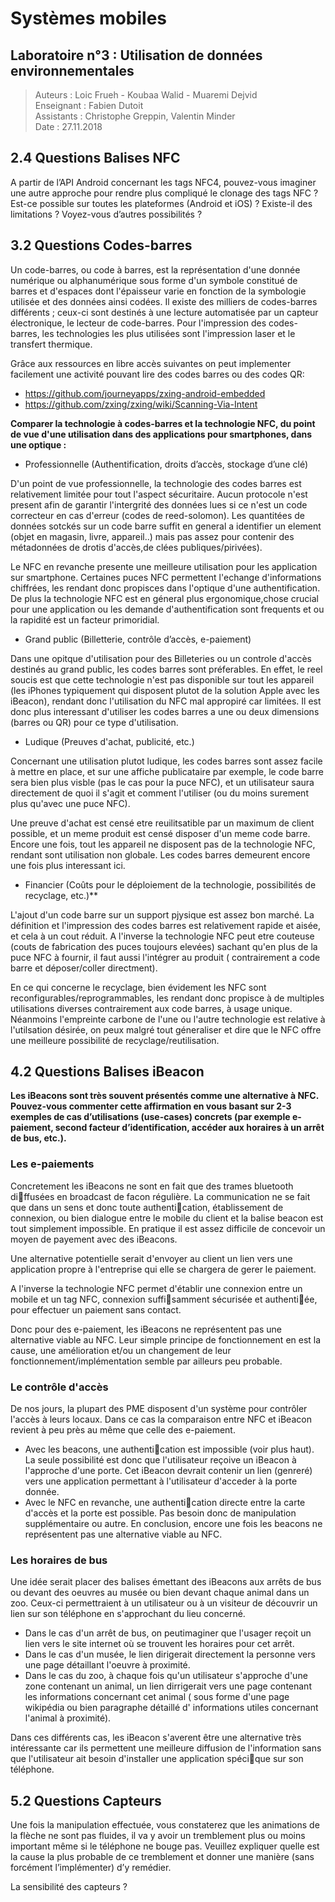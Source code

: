 # Systèmes mobiles
## Laboratoire n°3 : Utilisation de données environnementales

> Auteurs : Loic Frueh - Koubaa Walid - Muaremi Dejvid   
> Enseignant : Fabien Dutoit   
> Assistants : Christophe Greppin, Valentin Minder   
> Date : 27.11.2018  

## 2.4 Questions Balises NFC
A partir de l’API Android concernant les tags NFC4, pouvez-vous imaginer une autre approche pour rendre plus compliqué le clonage des tags NFC ?
Est-ce possible sur toutes les plateformes (Android et iOS) ? 
Existe-il des limitations ? 
Voyez-vous d’autres possibilités ?

## 3.2 Questions Codes-barres

Un code-barres, ou code à barres, est la représentation d'une donnée numérique ou alphanumérique sous forme d'un symbole constitué de barres et d'espaces dont l'épaisseur varie en fonction de la symbologie utilisée et des données ainsi codées. Il existe des milliers de codes-barres différents ; ceux-ci sont destinés à une lecture automatisée par un capteur électronique, le lecteur de code-barres. Pour l'impression des codes-barres, les technologies les plus utilisées sont l'impression laser et le transfert thermique.


Grâce aux ressources en libre accès suivantes on peut implementer facilement une activité pouvant lire des codes barres ou des codes QR:

- https://github.com/journeyapps/zxing-android-embedded
- https://github.com/zxing/zxing/wiki/Scanning-Via-Intent

**Comparer la technologie à codes-barres et la technologie NFC, du point de vue d'une utilisation dans des applications pour smartphones, dans une optique :**

- Professionnelle (Authentification, droits d’accès, stockage d’une clé)

D'un point de vue professionnelle, la technologie des codes barres est relativement limitée pour tout l'aspect sécuritaire. Aucun protocole n'est present afin de garantir l'intergrité des données lues si ce n'est un code correcteur en cas d'erreur (codes de reed-solomon). Les quantitées de données sotckés sur un code barre suffit en general a identifier un element (objet en magasin, livre, appareil..) mais pas assez pour contenir des métadonnées de drotis d'accès,de clées publiques/pirivées).

Le NFC en revanche presente une meilleure utilisation pour les application sur smartphone. Certaines puces NFC permettent l'echange d'informations chiffrées, les rendant donc propisces dans l'optique d'une authentification. De plus la technologie NFC est en géneral plus ergonomique,chose crucial pour une application ou les demande d'authentification sont frequents et ou la rapidité est un facteur  primoridial.

- Grand public (Billetterie, contrôle d’accès, e-paiement)

Dans une opitque d'utilisation pour des Billeteries ou un controle d'accès destinés au grand public, les codes barres sont préferables.
En effet, le reel soucis est que cette technologie n'est pas disponible sur tout les appareil (les iPhones typiquement qui disposent plutot de la solution Apple avec les iBeacon), rendant donc l'utilisation du NFC mal appropiré car limitées. Il est donc plus interessant d'utiliser les codes barres a une ou deux dimensions (barres ou QR) pour ce type d'utilisation.

- Ludique (Preuves d'achat, publicité, etc.)

Concernant une utilisation plutot ludique, les codes barres sont assez facile à mettre en place, et sur une affiche publicataire par exemple, le code barre sera bien plus visble (pas le cas pour la puce NFC), et un utilisateur saura directement de quoi il s'agit et comment l'utiliser (ou du moins surement plus qu'avec une puce NFC).

Une preuve d'achat est censé etre reuilitsatible par un maximum de client possible, et un meme produit est censé disposer d'un meme code barre. Encore une fois, tout les appareil ne disposent pas de la technologie NFC, rendant sont utilisation non globale. Les codes barres demeurent encore une fois plus interessant ici.

- Financier (Coûts pour le déploiement de la technologie, possibilités de recyclage, etc.)**

L'ajout d'un code barre sur un support pjysique est assez bon marché. La définition et l'impression des codes barres est relativement rapide et aisée, et cela à un cout réduit.
A l'inverse la technologie NFC peut etre couteuse (couts de fabrication des puces toujours elevées) sachant qu'en plus de la puce NFC à fournir, il faut aussi l'intégrer au produit ( contrairement a code barre et déposer/coller directment).

En ce qui concerne le recyclage, bien évidement les NFC sont reconfigurables/reprogrammables, les rendant donc propisce à de multiples utilisations diverses contrairement aux code barres, à usage unique. Néanmoins l'empreinte carbone de l'une ou l'autre technologie est relative à l'utilsation désirée, on peux malgré tout géneraliser et dire que le NFC offre une meilleure possibilité de recyclage/reutilisation. 

## 4.2 Questions Balises iBeacon
**Les iBeacons sont très souvent présentés comme une alternative à NFC. Pouvez-vous commenter cette affirmation en vous basant sur 2-3 exemples de cas d’utilisations (use-cases) concrets (par exemple e- paiement, second facteur d’identification, accéder aux horaires à un arrêt de bus, etc.).**

### Les e-paiements


Concretement les iBeacons ne sont en fait que des trames bluetooth diffusées en broadcast de facon régulière. La communication ne se fait que dans un sens et donc toute authentication, établissement de connexion, ou bien dialogue entre le mobile du client et la balise beacon est tout simplement impossible.
En pratique il est assez difficile de concevoir un moyen de payement avec des iBeacons.

Une alternative potentielle serait d'envoyer au client un lien vers une application propre à l'entreprise qui elle se chargera de gerer le paiement.

A l'inverse la technologie NFC permet d'établir une connexion entre un mobile et un tag NFC, connexion suffisamment sécurisée et authentiée, pour effectuer un paiement sans contact.

Donc pour des e-paiement, les iBeacons ne représentent pas une alternative viable au NFC. Leur simple principe de fonctionnement en est la cause, une amélioration et/ou un changement
de leur fonctionnement/implémentation semble par ailleurs peu probable.

### Le contrôle d'accès

De nos jours, la plupart des PME disposent d'un système pour contrôler l'accès à leurs locaux. Dans ce cas la comparaison entre NFC et iBeacon revient à peu près au même que celle des e-paiement.

- Avec les beacons, une authentication est impossible (voir plus haut). La seule possibilité est donc que
l'utilisateur reçoive un iBeacon à l'approche d'une porte. Cet iBeacon devrait contenir un
lien (genreré) vers une application permettant à l'utilisateur d'acceder à la porte donnée.
- Avec le NFC en revanche, une authentication directe entre la carte d'accès et la porte est possible.
Pas besoin donc de manipulation supplémentaire ou autre.
En conclusion, encore une fois les beacons ne représentent pas une alternative viable au NFC.

### Les horaires de bus

Une idée serait placer des balises émettant des iBeacons aux arrêts de bus ou devant des oeuvres au musée ou bien devant chaque animal dans un zoo. Ceux-ci permettraient à un utilisateur ou à un visiteur de découvrir un lien sur son téléphone en s'approchant du lieu concerné.

- Dans le cas d'un arrêt de bus, on peutimaginer que l'usager reçoit un lien vers le site internet où se trouvent les horaires pour cet arrêt.
-  Dans le cas d'un musée, le lien dirigerait directement la personne vers une page détaillant l'oeuvre à proximité.
-  Dans le cas du zoo, à chaque fois qu'un utilisateur s'approche d'une zone contenant un animal, un lien dirrigerait vers une page contenant les informations concernant cet animal ( sous forme d'une page wikipédia ou bien paragraphe détaillé d' informations utiles concernant l'animal à proximité).

Dans ces différents cas, les iBeacon s'averent être une alternative très intéressante car ils permettent une meilleure diffusion de l'information sans que l'utilisateur ait besoin d'installer une application spécique sur son téléphone.




## 5.2 Questions Capteurs
Une fois la manipulation effectuée, vous constaterez que les animations de la flèche ne sont pas fluides, il va y avoir un tremblement plus ou moins important même si le téléphone ne bouge pas. Veuillez expliquer quelle est la cause la plus probable de ce tremblement et donner une manière (sans forcément l’implémenter) d’y remédier.

La sensibilité des capteurs ?

